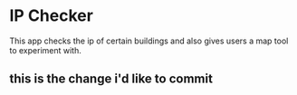 # IP Checker

This app checks the ip of certain buildings and also gives users a map tool to experiment with.
## this is the change i'd like to commit